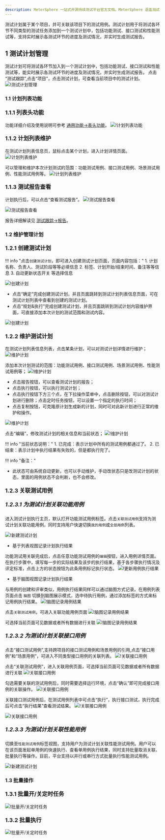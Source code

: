 ```yaml
---
description: MeterSphere 一站式开源持续测试平台官方文档。MeterSphere 涵盖测试管理、接口测试、UI 测试和性能测试等功能，全面兼容 JMeter、Selenium 等主流开源标准，有效助力开发和测试团队充分利用云弹性进行高度可 扩展的自动化测试，加速高质量的软件交付。
---
```


测试计划属于某个项目，并可关联该项目下的测试用例。测试计划用于将测试各环节不同类型的测试任务添加到一个测试计划中，包括功能测试、接口测试和性能测试等，支持实时展示各测试环节的进度及测试情况，并实时生成测试报告。

## 1 测试计划管理
测试计划可将测试各环节加入到一个测试计划中，包括功能测试、接口测试和性能测试等，能实时展示各测试环节的进度及测试情况，并实时生成测试报告。
点击 “测试跟踪”,点击“项目”，点击测试计划，可查看当前项目中的测试计划。
![!测试计划管理](../../img/track/测试计划管理.png)

### 1.1 计划列表功能

#### <font size=4> 1.1.1 列表头功能 </font> 
功能详细介绍及使用说明可参考 [通用功能->表头功能](../../general/#_8)。
![!计划列表功能](../../img/track/测试计划-列表头功能.png)

#### <font size=4> 1.1.2 计划列表维护 </font>
在测试计划列表信息页，鼠标点击某个计划，进入计划详情页面。
![!计划列表维护](../../img/track/计划列表维护1.png) 

可以管理和维护本次计划测试的范围：功能测试用例、接口测试用例、场景测试用例、性能测试用例等。
![!计划列表维护](../../img/track/计划列表维护2.png) 

#### <font size=4> 1.1.3 测试报告查看 </font> 
计划执行后，可以点击“查看测试报告”。
![!测试报告查看](../../img/track/查看测试报告.png) 

![!测试报告查看](../../img/track/查看测试计划报告.png)

报告详细解读见 [测试跟踪->报告](../test_report/)。

### 1.2 维护管理计划
#### <font size=4> 1.2.1 创建测试计划 </font>

!!! info "点击`创建测试计划`，即可进入创建测试计划页面，页面内容包括："
    1. 计划名称、负责人、测试阶段等等必填信息
    2. 标签、计划开始/结束时间、备注等等信息
    3. 自动更新状态开关 等选择信息
    
![!创建计划](../../img/track/创建测试计划1.png) 

- 点击“确定”完成创建测试计划，并且页面跳转到测试计划列表信息页面，可在测试计划列表中查看到创建的测试计划。
- 点击“规划&执行”完成创建测试计划，并且页面跳转到测试计划内容维护界面，可直接添加本次计划的测试范围和测试内容。

![!创建计划](../../img/track/创建测试计划3.png) 

#### <font size=4> 1.2.2 维护测试计划 </font>
在测试计划列表信息列表，点击某条计划，可以对测试计划详情进行维护；
![!维护计划](../../img/track/维护计划1.png) 

添加本次计划测试的范围：功能测试用例、接口测试用例、场景测试用例、性能测试用例等；
![!维护计划](../../img/track/维护计划2.png) 

- 点击报告按钮，可以查看测试计划的报告；
- 点击执行按钮，可以执行测试计划；
- 点击执行按钮下方三个点，在下拉操作菜单中，点击删除按钮，可以对测试计划进行删除；点击定时任务按钮，可以设置一个指定的执行时间；
- 点击复制按钮，可克隆原计划生成新的计划，同时可对此新计划进行正常的维护和操作。

![!维护计划](../../img/track/维护计划4.png) 

点击“编辑”，修改测试计划的相关信息和当前状态；
![!维护计划](../../img/track/维护计划5.png) 

!!! info "当前状态说明："
    1. 已完成：表示计划中所有的测试用例都通过了。
    2. 已结束：表示计划中执行结果有失败的，但是都执行完了。
    
!!! info "备注："
- 此状态可由系统自动更新，也可以手动维护，手动改状态只是改测试计划的状态，里面的用例状态不会判断，也不会修改。

#### <font size=4> 1.2.3 关联测试用例 </font>

##### <font size=4> 1.2.3.1 为测试计划关联功能用例 </font>	

进入测试计划执行主页，默认打开功能测试用例标签。点击`关联测试用例`支持为测试计划关联功能用例，同时支持用户快速切换`我的用例`或`全部用例`列表。

![!新建测试计划](../../img/track/切换用例列表.png)

- 基于列表视图记录计划执行结果

功能测试用关联完成后，点击任意功能测试用例的`编辑`按钮，进入用例详情页面。在执行步骤中，填写每一步的实际结果及该步的执行结果，基于各步骤执行情况及评定标准，点击上方的状态按钮为此条用例标记执行状态。
![!更新用例执行结果](../../img/track/更新用例执行结果.png)

- 基于脑图视图记录计划执行结果

与用例的创建和评审类似，用例执行结果同样可以通过脑图方式记录。在用例列表页面点击 `脑图` 切换到脑图展示模式，选中待执行用例，通过添加标签的方式来标记用例执行结果。
![!脑图记录用例结果](../../img/track/脑图记录用例结果.png)

点击`关联测试用例`，可进入关联功能用例页面
![!脑图记录用例结果](../../img/track/关联功能用例1.png)

可选择当前页面可见数据或者所有数据进行关联
![!脑图记录用例结果](../../img/track/关联功能用例2.png)

##### <font size=4> 1.2.3.2 为测试计划关联接口用例 </font>		
点击“接口测试用例”,支持跨项目的接口测试用例和场景用例的引用,点击“接口用例”和“场景用例”，可进入不同类型接口用例的关联列表。
![!关联接口用例](../../img/track/关联接口用例1.png)

点击“关联测试用例”，进入关联用例页面，可选择当前页面可见数据或者所有数据进行关联
![!关联接口用例](../../img/track/关联场景用例.png)

勾选需要关联的测试用例后，同时需要选择运行环境，点击“确认”即可完成接口用例的关联操作。
![!关联接口用例](../../img/track/关联接口用例2.png)

关联接口测试用例后，在测试用例列表中可点击“执行”，执行接口测试，执行完成后可点击“执行结果”查看测试结果。
![!关联接口用例](../../img/track/关联接口用例4.png)

![!关联接口用例](../../img/track/关联接口用例5.png)

##### <font size=4> 1.2.3.3 为测试计划关联性能用例 </font>		

切换至`性能测试用例`标签视图，支持用户为测试计划关联性能测试用例。用户可以在该页面发起单用例的快速执行、查看单用例执行结果，同时支持批量取消关联、批量执行等操作。目前，平台支持以并行或串行方式批量执行性能测试用例。

![!新建测试计划](../../img/track/测试计划关联性能用例.png)

### 1.3 批量操作
#### <font size=4> 1.3.1 批量开/关定时任务 </font>
![!批量开/关定时任务](../../img/track/批量开关定时任务.png)	
#### <font size=4> 1.3.2 批量执行 </font>
![!批量开/关定时任务](../../img/track/批量执行.png)	